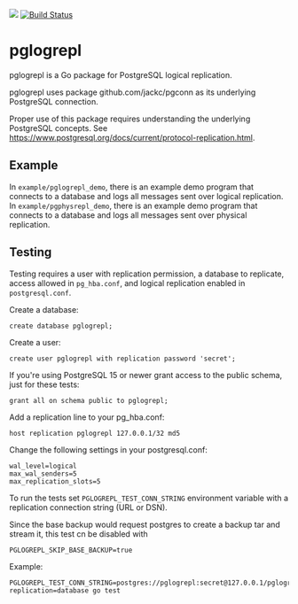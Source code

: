 [![](https://godoc.org/github.com/jackc/pglogrepl?status.svg)](https://godoc.org/github.com/jackc/pglogrepl)
[![Build Status](https://travis-ci.org/jackc/pglogrepl.svg)](https://travis-ci.org/jackc/pglogrepl)

# pglogrepl

pglogrepl is a Go package for PostgreSQL logical replication.

pglogrepl uses package github.com/jackc/pgconn as its underlying PostgreSQL connection.

Proper use of this package requires understanding the underlying PostgreSQL concepts. See
https://www.postgresql.org/docs/current/protocol-replication.html.

## Example

In `example/pglogrepl_demo`, there is an example demo program that connects to a database and logs all messages sent over logical replication.
In `example/pgphysrepl_demo`, there is an example demo program that connects to a database and logs all messages sent over physical replication.

## Testing

Testing requires a user with replication permission, a database to replicate, access allowed in `pg_hba.conf`, and
logical replication enabled in `postgresql.conf`.

Create a database:

```
create database pglogrepl;
```

Create a user:

```
create user pglogrepl with replication password 'secret';
```

If you're using PostgreSQL 15 or newer grant access to the public schema, just for these tests:

```
grant all on schema public to pglogrepl;
```

Add a replication line to your pg_hba.conf:

```
host replication pglogrepl 127.0.0.1/32 md5
```

Change the following settings in your postgresql.conf:

```
wal_level=logical
max_wal_senders=5
max_replication_slots=5
```

To run the tests set `PGLOGREPL_TEST_CONN_STRING` environment variable with a replication connection string (URL or DSN).

Since the base backup would request postgres to create a backup tar and stream it, this test cn be disabled with
```
PGLOGREPL_SKIP_BASE_BACKUP=true
```

Example:

```
PGLOGREPL_TEST_CONN_STRING=postgres://pglogrepl:secret@127.0.0.1/pglogrepl?replication=database go test
```
